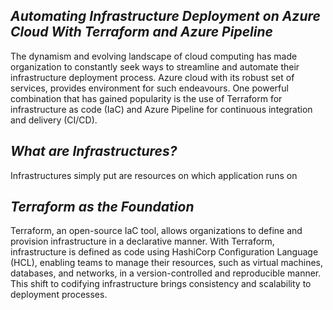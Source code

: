 ## *Automating Infrastructure Deployment on Azure Cloud With Terraform and Azure Pipeline*

The dynamism and evolving landscape of cloud computing has made organization to constantly seek ways to streamline and automate their infrastructure deployment process. Azure cloud with its robust set of services, provides environment for such endeavours. One powerful combination that has gained popularity is the use of Terraform for infrastructure as code (IaC) and Azure Pipeline for continuous integration and delivery (CI/CD).

## *What are Infrastructures?*

Infrastructures simply put are resources on which application runs on

## *Terraform as the Foundation*

Terraform, an open-source IaC tool, allows organizations to define and provision infrastructure in a declarative manner. With Terraform, infrastructure is defined as code using HashiCorp Configuration Language (HCL), enabling teams to manage their resources, such as virtual machines, databases, and networks, in a version-controlled and reproducible manner. This shift to codifying infrastructure brings consistency and scalability to deployment processes.
